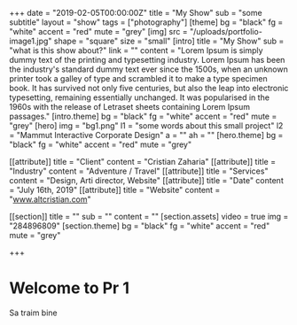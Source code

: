 +++
date = "2019-02-05T00:00:00Z"
title = "My Show"
sub = "some subtitle"
layout = "show"
tags = ["photography"]
[theme]
bg = "black"
fg = "white"
accent = "red"
mute = "grey"
[img]
src = "/uploads/portfolio-image1.jpg"
shape = "square"
size = "small"
[intro]
title = "My Show"
sub = "what is this show about?"
link = ""
content = "Lorem Ipsum is simply dummy text of the printing and typesetting industry. Lorem Ipsum has been the industry's standard dummy text ever since the 1500s, when an unknown printer took a galley of type and scrambled it to make a type specimen book. It has survived not only five centuries, but also the leap into electronic typesetting, remaining essentially unchanged. It was popularised in the 1960s with the release of Letraset sheets containing Lorem Ipsum passages."
[intro.theme]
bg = "black"
fg = "white"
accent = "red"
mute = "grey"
[hero]
img = "bg1.png"
l1 = "some words about this small project"
l2 = "Mammut Interactive Corporate Design"
a = ""
ah = ""
[hero.theme]
bg = "black"
fg = "white"
accent = "red"
mute = "grey"

[[attribute]]
title = "Client"
content = "Cristian Zaharia"
[[attribute]]
title = "Industry"
content = "Adventure / Travel"
[[attribute]]
title = "Services"
content = "Design, Arti director, Website"
[[attribute]]
title = "Date"
content = "July 16th, 2019"
[[attribute]]
title = "Website"
content = "www.altcristian.com"

[[section]]
title = ""
sub = ""
content = "" 
[section.assets]
video = true
img = "284896809"
[section.theme]
bg = "black"
fg = "white"
accent = "red"
mute = "grey"


+++

# Welcome to Pr 1

Sa traim bine